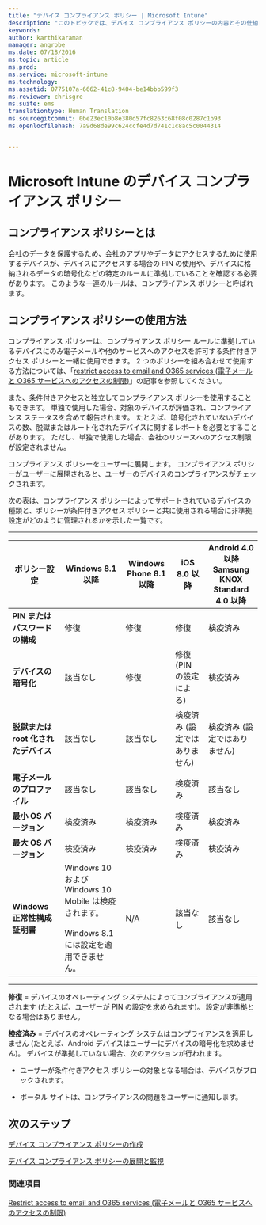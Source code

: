 ```yaml
---
title: "デバイス コンプライアンス ポリシー | Microsoft Intune"
description: "このトピックでは、デバイス コンプライアンス ポリシーの内容とその仕組みに関して、理解しておくべき概念について説明します。"
keywords: 
author: karthikaraman
manager: angrobe
ms.date: 07/18/2016
ms.topic: article
ms.prod: 
ms.service: microsoft-intune
ms.technology: 
ms.assetid: 0775107a-6662-41c8-9404-be14bbb599f3
ms.reviewer: chrisgre
ms.suite: ems
translationtype: Human Translation
ms.sourcegitcommit: 0be23ec10b8e380d57fc8263c68f08c0287c1b93
ms.openlocfilehash: 7a9d68de99c624ccfe4d7d741c1c8ac5c0044314


---
```


# Microsoft Intune のデバイス コンプライアンス ポリシー
## コンプライアンス ポリシーとは
会社のデータを保護するため、会社のアプリやデータにアクセスするために使用するデバイスが、デバイスにアクセスする場合の PIN の使用や、デバイスに格納されるデータの暗号化などの特定のルールに準拠していることを確認する必要があります。 このような一連のルールは、コンプライアンス ポリシーと呼ばれます。

## コンプライアンス ポリシーの使用方法
コンプライアンス ポリシーは、コンプライアンス ポリシー ルールに準拠しているデバイスにのみ電子メールや他のサービスへのアクセスを許可する条件付きアクセス ポリシーと一緒に使用できます。 2 つのポリシーを組み合わせて使用する方法については、「[restrict access to email and O365 services (電子メールと O365 サービスへのアクセスの制限)](restrict-access-to-email-and-o365-services-with-microsoft-intune.md)」の記事を参照してください。

また、条件付きアクセスと独立してコンプライアンス ポリシーを使用することもできます。 単独で使用した場合、対象のデバイスが評価され、コンプライアンス ステータスを含めて報告されます。 たとえば、暗号化されていないデバイスの数、脱獄またはルート化されたデバイスに関するレポートを必要とすることがあります。 ただし、単独で使用した場合、会社のリソースへのアクセス制限が設定されません。

コンプライアンス ポリシーをユーザーに展開します。 コンプライアンス ポリシーがユーザーに展開されると、ユーザーのデバイスのコンプライアンスがチェックされます。

次の表は、コンプライアンス ポリシーによってサポートされているデバイスの種類と、ポリシーが条件付きアクセス ポリシーと共に使用される場合に非準拠設定がどのように管理されるかを示した一覧です。

-----------------------------

|ポリシー設定| Windows 8.1 以降| Windows Phone 8.1 以降| iOS 8.0 以降|Android 4.0 以降<br/>Samsung KNOX Standard 4.0 以降|
|-----|----|----|----|----|
|**PIN またはパスワードの構成** |修復|修復|修復|検疫済み|
|**デバイスの暗号化**|該当なし|修復|修復 (PIN の設定による)|検疫済み|
|**脱獄または root 化されたデバイス**|該当なし|該当なし|検疫済み (設定ではありません)|検疫済み (設定ではありません)|
|**電子メールのプロファイル**|該当なし|該当なし|検疫済み|該当なし|
|**最小 OS バージョン**|検疫済み|検疫済み|検疫済み|検疫済み|
|**最大 OS バージョン**|検疫済み| 検疫済み| 検疫済み| 検疫済み|
|**Windows 正常性構成証明書**|Windows 10 および Windows 10 Mobile は検疫されます。<br /><br />Windows 8.1 には設定を適用できません。|N/A|該当なし|該当なし|

------------------------------

**修復** = デバイスのオペレーティング システムによってコンプライアンスが適用されます (たとえば、ユーザーが PIN の設定を求められます)。  設定が非準拠となる場合はありません。

**検疫済み** = デバイスのオペレーティング システムはコンプライアンスを適用しません (たとえば、Android デバイスはユーザーにデバイスの暗号化を求めません)。 デバイスが準拠していない場合、次のアクションが行われます。

-   ユーザーが条件付きアクセス ポリシーの対象となる場合は、デバイスがブロックされます。

-   ポータル サイトは、コンプライアンスの問題をユーザーに通知します。

## 次のステップ
[デバイス コンプライアンス ポリシーの作成](create-a-device-compliance-policy-in-microsoft-intune.md)

[デバイス コンプライアンス ポリシーの展開と監視](deploy-and-monitor-a-device-compliance-policy-in-microsoft-intune.md)

### 関連項目
[Restrict access to email and O365 services (電子メールと O365 サービスへのアクセスの制限)](restrict-access-to-email-and-o365-services-with-microsoft-intune.md)



<!--HONumber=Sep16_HO2-->


